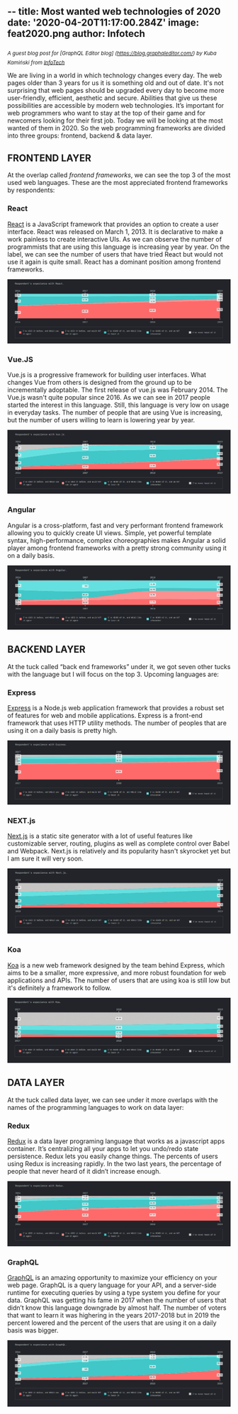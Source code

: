 --
title: Most wanted web technologies of 2020
date: '2020-04-20T11:17:00.284Z'
image: feat2020.png
author: Infotech
---

<sub> *A guest blog post for [GraphQL Editor blog]
(https://blog.graphqleditor.com/) by Kuba Kamiński from [InfoTech](https://technikum.infotech.edu.pl/)* </sub>

We are living in a world in which technology changes every day. The web pages older than 3 years for us it is something old and out of date. It's not surprising that web pages should be upgraded every day to become more user-friendly, efficient, aesthetic and secure. Abilities that give us these possibilities are accessible by modern web technologies.  It’s important for web programmers who want to stay at the top of their game and for newcomers looking for their first job. Today we will be looking at the most wanted of them in 2020. So the web programming frameworks are divided into three groups: frontend, backend & data layer.

## FRONTEND LAYER
At the overlap called *frontend frameworks*, we can see the top 3 of the most used web languages. These are the most appreciated frontend frameworks by respondents:

### React

[React](https://reactjs.org/) is a JavaScript framework that provides an option to create a user interface. React was released on March 1, 2013. It is declarative to make a work painless to create interactive UIs. As we can observe the number of programmists that are using this language is increasing year by year. On the label, we can see the number of users that have tried React but would not use it again is quite small. React has a dominant position among frontend frameworks.

![React](react.png)

### Vue.JS

Vue.js is a progressive framework for building user interfaces. What changes Vue from others is designed from the ground up to be incrementally adoptable. The first release of vue.js was February 2014. The Vue.js wasn't quite popular since 2016. As we can see in 2017 people started the interest in this language. Still, this language is very low on usage in everyday tasks. The number of people that are using Vue is increasing, but the number of users willing to learn is lowering year by year.

![Vue.js](vue.png)

### Angular
Angular is a cross-platform, fast and very performant frontend framework allowing you to quickly create UI views. Simple, yet powerful template syntax, high-performance, complex choreographies makes Angular a solid player among frontend frameworks with a pretty strong community using it on a daily basis.

![Angular](angular.png)

## BACKEND LAYER
At the tuck called “back end frameworks” under it, we got seven other tucks with the language but I will focus on the top 3. Upcoming languages are:

### Express

[Express](https://expressjs.com/) is a Node.js web application framework that provides a robust set of features for web and mobile applications. Express is a front-end framework that uses HTTP utility methods. The number of peoples that are using it on a daily basis is pretty high.

![Express](express.png)

### NEXT.js

[Next.js](https://nextjs.org/) is a static site generator with a lot of useful features like customizable server, routing, plugins as well as complete control over Babel and Webpack.  Next.js is relatively and its popularity hasn't skyrocket yet but I am sure it will very soon.

![Next.js](next.png)

### Koa

[Koa](https://koajs.com/) is a new web framework designed by the team behind Express, which aims to be a smaller, more expressive, and more robust foundation for web applications and APIs. The number of users that are using koa is still low but it's definitely a framework to follow.

![Koa](koa.png)

## DATA LAYER

At the tuck called data layer, we can see under it more overlaps with the names of the programming languages to work on data layer:

### Redux

[Redux](https://redux.js.org/) is a data layer programing language that works as a javascript apps container. It’s centralizing all your apps to let you undo/redo state persistence. Redux lets you easily change things. The percents of users using Redux is increasing rapidly. In the two last years, the percentage of people that never heard of it didn’t increase enough.
  
![Redux](redux.png)

### GraphQL

[GraphQL](https://graphql.org/) is an amazing opportunity to maximize your efficiency on your web page. GraphQL is a query language for your API, and a server-side runtime for executing queries by using a type system you define for your data. GraphQL was getting his fame in 2017 when the number of users that didn’t know this language downgrade by almost half. The number of voters that want to learn it was highering in the years 2017-2018 but in 2019 the percent lowered and the percent of the users that are using it on a daily basis was bigger. 

![GraphQL](graphql.png)
